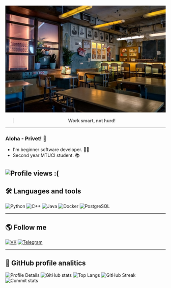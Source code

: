 ![Header](/img/header.jpeg)

> **<p style="text-align: center;">Work smart, not hurd!</p>**

---

### Aloha - Privet! 👋  
* I'm beginner software developer. 👨‍💻
* Second year MTUCI student. 📚

![Profile views](https://komarev.com/ghpvc/?username=semuloff) :(
---

## 🛠 Languages and tools

![Python](https://img.shields.io/badge/-Python-/?style=for-the-badge&logo=Python&color=090909) ![C++](https://img.shields.io/badge/-C++-/?style=for-the-badge&logo=C%2b%2b&color=090909) ![Java](https://img.shields.io/badge/-Java-/?style=for-the-badge&logo=java&color=090909) ![Docker](https://img.shields.io/badge/-Docker-/?style=for-the-badge&logo=Docker&color=090909) ![PostgreSQL](https://img.shields.io/badge/-PostgreSQL-/?style=for-the-badge&logo=PostgreSQL&color=090909)

---

## 🌎 Follow me

[![VK](https://img.shields.io/badge/-VK-/?style=for-the-badge&logo=vk&color=090909)](https://vk.com/notmindset) [![Telegram](https://img.shields.io/badge/-Telegram-/?style=for-the-badge&logo=telegram&color=090909)](https://t.me/extinctionflas)

---

## 🚀 GitHub profile analitics

![Profile Details](http://github-profile-summary-cards.vercel.app/api/cards/profile-details?username=semuloff&theme=2077)
![GitHub stats](https://github-readme-stats.vercel.app/api?username=semuloff&show_icons=true&theme=radical)
![Top Langs](https://github-readme-stats.vercel.app/api/top-langs/?username=semuloff&show_icons=true&theme=radical&layout=compact)
![GitHub Streak](http://github-readme-streak-stats.herokuapp.com?user=semuloff&theme=nightowl)
![Commit stats](http://github-profile-summary-cards.vercel.app/api/cards/productive-time?username=semuloff&theme=2077&utcOffset=8)